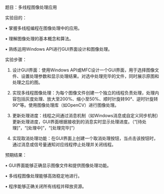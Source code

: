 题目：多线程图像处理应用

实验目的：

•   掌握多线程编程在图像处理中的应用。

•   理解图像处理的基本概念和算法。

•   熟练运用Windows API进行GUI界面设计和图像处理。

实验步骤：

1.  设计GUI界面：使用Windows API或MFC设计一个GUI界面，用于选择图像文件、设置处理参数和显示处理结果。对选中处理完毕的文件，同时展示原图和处理之后的图。

2.  实现多线程图像处理：为每个图像文件创建一个独立的线程负责处理，处理内容包括灰度处理、放大至200%、缩小至50%、顺时针旋转90°、逆时针旋转90°等。使用图像处理库（如OpenCV）进行图像处理。

3.  更新处理进度：线程之间通过消息机制（如Windows消息或自定义同步机制）更新处理进度，GUI界面根据接收到的消息实时显示处理进度。（“[待处理]”，“[处理中]”，“[处理完毕]”）

4.  实现取消处理功能：在GUI界面上创建一个取消处理按钮，当点击该按钮时，通过消息或信号量通知对应线程停止处理并关闭线程。

预期结果：

•   GUI界面能够正确显示图像文件和提供图像处理功能。

•   多线程图像处理能够高效稳定地进行。

•   程序能够正确关闭所有线程并释放资源。